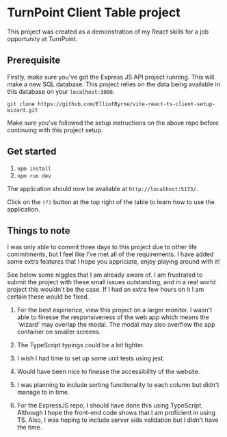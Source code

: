 # TurnPoint Client Table project

This project was created as a demonstration of my React skills for a job opportunity at TurnPoint.

## Prerequisite

Firstly, make sure you've got the Express JS API project running. This will make a new SQL database. This project relies on the data being available in this database on your `localhost:3000`.

`git clone https://github.com/ElliotByrne/vite-react-ts-client-setup-wizard.git`

Make sure you've followed the setup instructions on the above repo before continuing with this project setup.

## Get started

1. `npm install`
2. `npm run dev`

The application should now be available at `http://localhost:5173/`.

Click on the `(?)` button at the top right of the table to learn how to use the application.

## Things to note

I was only able to commit three days to this project due to other life commitments, but I feel like I've met all of the requirements. I have added some extra features that I hope you appriciate, enjoy playing around with it!

See below some niggles that I am already aware of. I am frustrated to submit the project with these small issues outstanding, and in a real world project this wouldn't be the case. If I had an extra few hours on it I am certain these would be fixed.

1. For the best expirience, view this project on a larger monitor. I wasn't able to finesse the responsiveness of the web app which means the 'wizard' may overlap the modal. The modal may also overflow the app container on smaller screens.

2. The TypeScript typings could be a bit tighter.

3. I wish I had time to set up some unit tests using jest.

4. Would have been nice to finesse the accessibility of the website.

5. I was planning to include sorting functionality to each column but didn't manage to in time.

6. For the ExpressJS repo, I should have done this using TypeScript. Although I hope the front-end code shows that I am proficient in using TS. Also, I was hoping to include server side validation but I didn't have the time.
